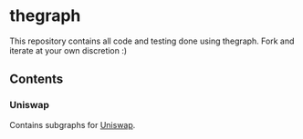 # thegraph
This repository contains all code and testing done using thegraph.  Fork and iterate at your own discretion :)

## Contents
### Uniswap
Contains subgraphs for [Uniswap](uniswap.exchange).


